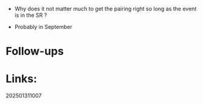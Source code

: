 
- Why does it not matter much to get the pairing right so long as the event is in the SR ?

- Probably in September

# Follow-ups


# Links: 



202501311007
